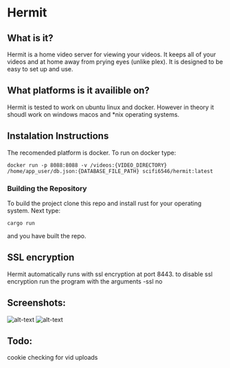 # Hermit
## What is it?
Hermit is a home video server for viewing your videos. It keeps all of your videos and at home 
away from prying eyes (unlike plex). It is designed to be easy to set up and use.
## What platforms is it availible on?
Hermit is tested to work on ubuntu linux and docker. However in theory it shoudl work on windows macos and *nix operating systems.
## Instalation Instructions
The recomended platform is docker. To run on docker type: 

```docker run -p 8088:8088 -v /videos:{VIDEO_DIRECTORY} /home/app_user/db.json:{DATABASE_FILE_PATH} scifi6546/hermit:latest```
### Building the Repository


To build the project clone this repo and install rust for your operating system.
Next type: 

```cargo run```

and you have built the repo.
## SSL encryption
Hermit automatically runs with ssl encryption at port 8443. to disable ssl encryption run the program
with the arguments -ssl no
## Screenshots:
![alt-text](screenshots/login.png)
![alt-text](screenshots/videos.png)
## Todo:
cookie checking for vid uploads
